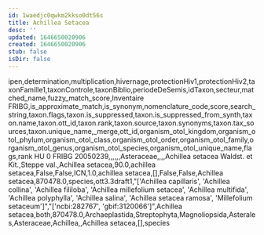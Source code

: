 ```yaml
---
id: 1waedjc0qwkm2kkso0dt56s
title: Achillea Setacea
desc: ''
updated: 1646650020906
created: 1646650020906
stub: false
isDir: false
---
```

ipen,determination,multiplication,hivernage,protectionHiv1,protectionHiv2,taxonFamille1,taxonControle,taxonBiblio,periodeDeSemis,idTaxon,secteur,matched_name,fuzzy_match_score,Inventaire FRIBG,is_approximate_match,is_synonym,nomenclature_code,score,search_string,taxon.flags,taxon.is_suppressed,taxon.is_suppressed_from_synth,taxon.name,taxon.ott_id,taxon.rank,taxon.source,taxon.synonyms,taxon.tax_sources,taxon.unique_name,_merge,ott_id,organism_otol_kingdom,organism_otol_phylum,organism_otol_class,organism_otol_order,organism_otol_family,organism_otol_genus,organism_otol_species,organism_otol_unique_name,flags,rank
HU 0 FRIBG 20050239,,,,,,Asteraceae,,,,Achillea setacea Waldst. et Kit.,Steppe val.,Achillea setacea,90.0,achillea setacea,False,False,ICN,1.0,achillea setacea,[],False,False,Achillea setacea,870478.0,species,ott3.3draft1,"['Achillea capillaris', 'Achillea collina', 'Achillea fililoba', 'Achillea millefolium setacea', 'Achillea multifida', 'Achillea polyphylla', 'Achillea salina', 'Achillea setacea ramosa', 'Millefolium setaceum']","['ncbi:282767', 'gbif:3120066']",Achillea setacea,both,870478.0,Archaeplastida,Streptophyta,Magnoliopsida,Asterales,Asteraceae,Achillea,,Achillea setacea,[],species
